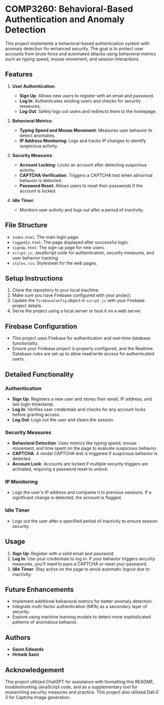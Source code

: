 # COMP3260: Behavioral-Based Authentication and Anomaly Detection

This project implements a behavioral-based authentication system with anomaly detection for enhanced security. The goal is to protect user accounts from brute force and automated attacks using behavioral metrics such as typing speed, mouse movement, and session interactions.

## Features
1. **User Authentication**:
   - **Sign Up**: Allows new users to register with an email and password.
   - **Log In**: Authenticates existing users and checks for security measures.
   - **Log Out**: Safely logs out users and redirects them to the homepage.

2. **Behavioral Metrics**:
   - **Typing Speed and Mouse Movement**: Measures user behavior to detect anomalies.
   - **IP Address Monitoring**: Logs and tracks IP changes to identify suspicious activity.

3. **Security Measures**:
   - **Account Locking**: Locks an account after detecting suspicious activity.
   - **CAPTCHA Verification**: Triggers a CAPTCHA test when abnormal behavior is detected.
   - **Password Reset**: Allows users to reset their passwords if the account is locked.

4. **Idle Timer**:
   - Monitors user activity and logs out after a period of inactivity.

## File Structure
- `index.html`: The main login page.
- `loggedIn.html`: The page displayed after successful login.
- `signUp.html`: The sign-up page for new users.
- `script.js`: JavaScript code for authentication, security measures, and user behavior tracking.
- `styles.css`: Stylesheet for the web pages.

## Setup Instructions
1. Clone the repository to your local machine.
2. Make sure you have Firebase configured with your project.
3. Update the `firebaseConfig` object in `script.js` with your Firebase project details.
4. Serve the project using a local server or host it on a web server.

## Firebase Configuration
- This project uses Firebase for authentication and real-time database functionality.
- Ensure your Firebase project is properly configured, and the Realtime Database rules are set up to allow read/write access for authenticated users.

## Detailed Functionality
### Authentication
- **Sign Up**: Registers a new user and stores their email, IP address, and last login timestamp.
- **Log In**: Verifies user credentials and checks for any account locks before granting access.
- **Log Out**: Logs out the user and clears the session.

### Security Measures
- **Behavioral Detection**: Uses metrics like typing speed, mouse movement, and time spent on the page to evaluate suspicious behavior.
- **CAPTCHA**: A modal CAPTCHA test is triggered if suspicious behavior is detected.
- **Account Lock**: Accounts are locked if multiple security triggers are activated, requiring a password reset to unlock.

### IP Monitoring
- Logs the user's IP address and compares it to previous sessions. If a significant change is detected, the account is flagged.

### Idle Timer
- Logs out the user after a specified period of inactivity to ensure session security.

## Usage
1. **Sign Up**: Register with a valid email and password.
2. **Log In**: Use your credentials to log in. If your behavior triggers security measures, you'll need to pass a CAPTCHA or reset your password.
3. **Idle Timer**: Stay active on the page to avoid automatic logout due to inactivity.

## Future Enhancements
- Implement additional behavioral metrics for better anomaly detection.
- Integrate multi-factor authentication (MFA) as a secondary layer of security.
- Explore using machine learning models to detect more sophisticated patterns of anomalous behavior.

## Authors
- **Gavin Edwards**
- **Hritwik Saini**

## Acknowledgement
This project utilized ChatGPT for assistance with formatting this README, troubleshooting JavaScript code, and as a supplementary tool for researching security measures and practice.
This project also utilized Dall-E 3 for Captcha Image generation.
